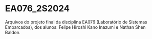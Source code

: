 # EA076_2S2024
Arquivos do projeto final da disciplina EA076 (Laboratório de Sistemas Embarcados), dos alunos: Felipe Hiroshi Kano Inazumi e Nathan Shen Baldon.
